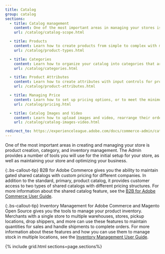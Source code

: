```yaml
---
title: Catalog
group: catalog
sections:
  - title: Catalog management
    content: One of the most important areas in managing your stores is catalog design and configuration. It is important to understand how the catalog scope and product scope are used to manage product availability across multiple stores and store views.
    url: /catalog/catalog-scope.html

  - title: Products
    content: Learn how to create products from simple to complex with multiple options, swatches, customizable bundles. Create downloadable products, and virtual products for services and other non-tangible items.
    url: /catalog/product-types.html

  - title: Categories
    content: Learn how to organize your catalog into categories that are reflected in your store's navigation.
    url: /catalog/categories.html

  - title: Product Attributes
    content: Learn how to create attributes with input controls for product options, and to provide additional information on product pages.
    url: /catalog/product-attributes.html

  - title: Managing Price
    content: Learn how to set up pricing options, or to meet the minimum advertised pricing requirements of the manufacturer.
    url: /catalog/pricing.html

  - title: Catalog Images and Video
    content: Learn how to upload images and video, rearrange their order, and control how each of them is used.
    url: /catalog/catalog-images-video.html

redirect_to: https://experienceleague.adobe.com/docs/commerce-admin/catalog/introduction.html
---
```


One of the most important areas in creating and managing your store is product creation, category, and inventory management. The Admin provides a number of tools you will use for the initial setup for your store, as well as maintaining your store and optimizing your business.

{:.bs-callout-tip}
B2B for Adobe Commerce gives you the ability to maintain gated shared catalogs with custom pricing for different companies. In addition to the standard, primary, product catalog, it provides customer access to two types of shared catalogs with different pricing structures. For more information about the shared catalog feature, see the [B2B for Adobe Commerce User Guide](https://experienceleague.adobe.com/docs/commerce-admin/b2b/shared-catalogs/catalog-shared.html).

{:.bs-callout-tip}
Inventory Management for Adobe Commerce and Magento Open Source gives you the tools to manage your product inventory. Merchants with a single store to multiple warehouses, stores, pickup locations, drop shippers, and more can use these features to maintain quantities for sales and handle shipments to complete orders. For more information about these features and how you can use them to manage stock in multiple locations, see the [Inventory Management User Guide](https://experienceleague.adobe.com/docs/commerce-admin/inventory/introduction.html).

{% include grid.html sections=page.sections%}
